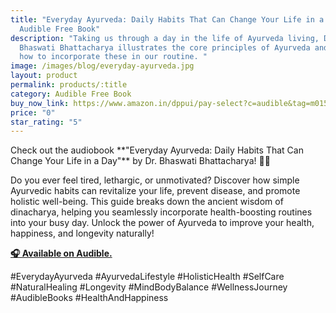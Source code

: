 ```yaml
---
title: "Everyday Ayurveda: Daily Habits That Can Change Your Life in a Day -
  Audible Free Book"
description: "Taking us through a day in the life of Ayurveda living, Dr.
  Bhaswati Bhattacharya illustrates the core principles of Ayurveda and shows us
  how to incorporate these in our routine. "
image: /images/blog/everyday-ayurveda.jpg
layout: product
permalink: products/:title
category: Audible Free Book
buy_now_link: https://www.amazon.in/dppui/pay-select?c=audible&tag=m0150-21&v=web&collectShippingAddress=true&actionCode=AINTM035091118001K&inAppBrowser=false&purchaseType=trial&HMAC2=hLajiBE7ZIA84+VvJ4GH7v77p9uYr9Y6sodeBjuj7z2qAAAAAGcZN%2FUAAAAC&MarketplaceID=AJO3FBRUE6J4S&membershipOnly=false&isHomestead=true&asin=B08KFQ1S9Y&addOnAsin=B081B89ZXR&borrowBundleUpsell=true&preferenceType=Audible
price: "0"
star_rating: "5"
---
```

Check out the audiobook \*\*"Everyday Ayurveda: Daily Habits That Can Change Your Life in a Day"\*\* by Dr. Bhaswati Bhattacharya! 🌿📖 



Do you ever feel tired, lethargic, or unmotivated? Discover how simple Ayurvedic habits can revitalize your life, prevent disease, and promote holistic well-being. This guide breaks down the ancient wisdom of dinacharya, helping you seamlessly incorporate health-boosting routines into your busy day. Unlock the power of Ayurveda to improve your health, happiness, and longevity naturally!



**[🎧 Available on Audible.](https://www.amazon.in/dppui/pay-select?c=audible&tag=m0150-21&v=web&collectShippingAddress=true&actionCode=AINTM035091118001K&inAppBrowser=false&purchaseType=trial&HMAC2=hLajiBE7ZIA84+VvJ4GH7v77p9uYr9Y6sodeBjuj7z2qAAAAAGcZN%2FUAAAAC&MarketplaceID=AJO3FBRUE6J4S&membershipOnly=false&isHomestead=true&asin=B08KFQ1S9Y&addOnAsin=B081B89ZXR&borrowBundleUpsell=true&preferenceType=Audible)**



\#EverydayAyurveda #AyurvedaLifestyle #HolisticHealth #SelfCare #NaturalHealing #Longevity #MindBodyBalance #WellnessJourney #AudibleBooks #HealthAndHappiness

